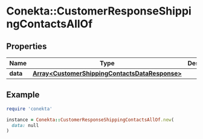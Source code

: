# Conekta::CustomerResponseShippingContactsAllOf

## Properties

| Name | Type | Description | Notes |
| ---- | ---- | ----------- | ----- |
| **data** | [**Array&lt;CustomerShippingContactsDataResponse&gt;**](CustomerShippingContactsDataResponse.md) |  | [optional] |

## Example

```ruby
require 'conekta'

instance = Conekta::CustomerResponseShippingContactsAllOf.new(
  data: null
)
```


